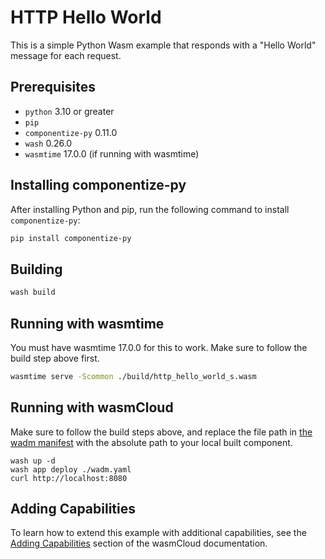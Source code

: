 # HTTP Hello World

This is a simple Python Wasm example that responds with a "Hello World" message for each request.

## Prerequisites

- `python` 3.10 or greater
- `pip`
- `componentize-py` 0.11.0
- `wash` 0.26.0
- `wasmtime` 17.0.0 (if running with wasmtime)

## Installing componentize-py

After installing Python and pip, run the following command to install `componentize-py`:

```bash
pip install componentize-py
```

## Building

```bash
wash build
```

## Running with wasmtime

You must have wasmtime 17.0.0 for this to work. Make sure to follow the build step above first.

```bash
wasmtime serve -Scommon ./build/http_hello_world_s.wasm
```

## Running with wasmCloud

Make sure to follow the build steps above, and replace the file path in [the wadm manifest](./wadm.yaml) with the absolute path to your local built component.

```
wash up -d
wash app deploy ./wadm.yaml
curl http://localhost:8080
```

## Adding Capabilities

To learn how to extend this example with additional capabilities, see the [Adding Capabilities](https://wasmcloud.com/docs/tour/adding-capabilities?lang=python) section of the wasmCloud documentation.
